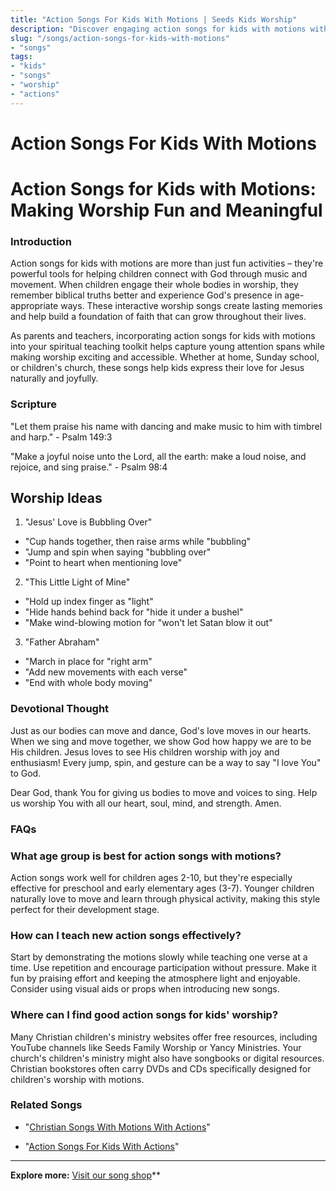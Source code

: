 ```yaml
---
title: "Action Songs For Kids With Motions | Seeds Kids Worship"
description: "Discover engaging action songs for kids with motions with easy motions and biblical lessons. Perfect for children's worship, Sunday school, and family devotions."
slug: "/songs/action-songs-for-kids-with-motions"
- "songs"
tags:
- "kids"
- "songs"
- "worship"
- "actions"
---
```


# Action Songs For Kids With Motions

# Action Songs for Kids with Motions: Making Worship Fun and Meaningful

### Introduction
Action songs for kids with motions are more than just fun activities – they're powerful tools for helping children connect with God through music and movement. When children engage their whole bodies in worship, they remember biblical truths better and experience God's presence in age-appropriate ways. These interactive worship songs create lasting memories and help build a foundation of faith that can grow throughout their lives.

As parents and teachers, incorporating action songs for kids with motions into your spiritual teaching toolkit helps capture young attention spans while making worship exciting and accessible. Whether at home, Sunday school, or children's church, these songs help kids express their love for Jesus naturally and joyfully.

### Scripture
"Let them praise his name with dancing and make music to him with timbrel and harp." - Psalm 149:3

"Make a joyful noise unto the Lord, all the earth: make a loud noise, and rejoice, and sing praise." - Psalm 98:4

## Worship Ideas
1. "Jesus' Love is Bubbling Over"
- "Cup hands together, then raise arms while "bubbling"
- "Jump and spin when saying "bubbling over"
- "Point to heart when mentioning love"

2. "This Little Light of Mine"
- "Hold up index finger as "light"
- "Hide hands behind back for "hide it under a bushel"
- "Make wind-blowing motion for "won't let Satan blow it out"

3. "Father Abraham"
- "March in place for "right arm"
- "Add new movements with each verse"
- "End with whole body moving"

### Devotional Thought
Just as our bodies can move and dance, God's love moves in our hearts. When we sing and move together, we show God how happy we are to be His children. Jesus loves to see His children worship with joy and enthusiasm! Every jump, spin, and gesture can be a way to say "I love You" to God.

Dear God, thank You for giving us bodies to move and voices to sing. Help us worship You with all our heart, soul, mind, and strength. Amen.

### FAQs

### What age group is best for action songs with motions?
Action songs work well for children ages 2-10, but they're especially effective for preschool and early elementary ages (3-7). Younger children naturally love to move and learn through physical activity, making this style perfect for their development stage.

### How can I teach new action songs effectively?
Start by demonstrating the motions slowly while teaching one verse at a time. Use repetition and encourage participation without pressure. Make it fun by praising effort and keeping the atmosphere light and enjoyable. Consider using visual aids or props when introducing new songs.

### Where can I find good action songs for kids' worship?
Many Christian children's ministry websites offer free resources, including YouTube channels like Seeds Family Worship or Yancy Ministries. Your church's children's ministry might also have songbooks or digital resources. Christian bookstores often carry DVDs and CDs specifically designed for children's worship with motions.

### Related Songs

- "[Christian Songs With Motions With Actions](/songs/christian-songs-with-motions-with-actions/)"

- "[Action Songs For Kids With Actions](/songs/action-songs-for-kids-with-actions/)"

---

**Explore more:** [Visit our song shop](https://seedskidsworship.com/shop)**

<!-- Schema Markup -->
<script type="application/ld+json">
{
  "@context": "https://schema.org",
  "@type": "MusicRecording",
  "name": "Action Songs For Kids With Motions",
  "byArtist": {
    "@type": "MusicGroup",
    "name": "Seeds Kids Worship"
  },
  "isFamilyFriendly": true,
  "url": "https://seedskidsworship.com/songs/action-songs-for-kids-with-motions/"
}
</script>